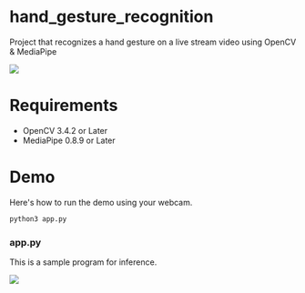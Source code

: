 # hand_gesture_recognition
Project that recognizes a hand gesture on a live stream video using OpenCV &amp; MediaPipe

![](https://google.github.io/mediapipe/images/mobile/hand_tracking_3d_android_gpu.gif)

# Requirements
* OpenCV 3.4.2 or Later
* MediaPipe 0.8.9 or Later
# Demo
Here's how to run the demo using your webcam.
```zsh
python3 app.py
```



### app.py
This is a sample program for inference.<br>

![](https://i.imgur.com/3xDhro3.jpg)



